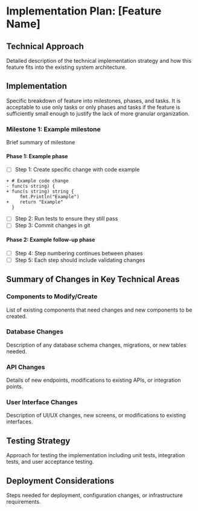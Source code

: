 # Implementation Plan: [Feature Name]

## Technical Approach
Detailed description of the technical implementation strategy and how this feature fits into the existing system architecture.

## Implementation
Specific breakdown of feature into milestones, phases, and tasks. It is acceptable to use only tasks or only phases and tasks if the feature is sufficiently small enough to justify the lack of more granular organization.

### Milestone 1: Example milestone
Brief summary of milestone

#### Phase 1: Example phase
- [ ] Step 1: Create specific change with code example
```
+ # Example code change
- func(s string) {
+ func(s string) string {
     fmt.Println("Example")
+    return "Example"
  }
```
- [ ] Step 2: Run tests to ensure they still pass
- [ ] Step 3: Commit changes in git

#### Phase 2: Example follow-up phase
- [ ] Step 4: Step numbering continues between phases
- [ ] Step 5: Each step should include validating changes

## Summary of Changes in Key Technical Areas

### Components to Modify/Create
List of existing components that need changes and new components to be created.

### Database Changes
Description of any database schema changes, migrations, or new tables needed.

### API Changes
Details of new endpoints, modifications to existing APIs, or integration points.

### User Interface Changes
Description of UI/UX changes, new screens, or modifications to existing interfaces.

## Testing Strategy
Approach for testing the implementation including unit tests, integration tests, and user acceptance testing.

## Deployment Considerations
Steps needed for deployment, configuration changes, or infrastructure requirements.
